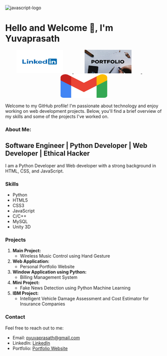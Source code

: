 ![javascript-logo](https://github.com/Yuvaprasath-P/About_Yuva/assets/97957100/7a808311-0780-4e91-9ccf-fff41c5564e5)
# Hello and Welcome 👋, I'm Yuvaprasath 

<p align="center">
  <a href="https://www.linkedin.com/in/yuvaprasath-p-a53478251/">
    <img src="https://github.com/Yuvaprasath-P/About_Yuva/blob/main/img/linkedin.jpg" alt="LinkedIn" width="150" height="75" style="margin-right: 30px;">
  </a>&nbsp;&nbsp;&nbsp;&nbsp;&nbsp;&nbsp;&nbsp;&nbsp;
  <a href="https://bit.ly/Yuva">
    <img src="https://github.com/Yuvaprasath-P/About_Yuva/blob/main/img/pf.jpg" alt="Portfolio" width="150" height="75" style="margin-right: 30px;">
  </a>&nbsp;&nbsp;&nbsp;&nbsp;&nbsp;&nbsp;&nbsp;&nbsp;
  <a href="mailto: pyuvaprasath@gmail.com">
    <img src="https://github.com/Yuvaprasath-P/About_Yuva/blob/main/img/Gmail.png" alt="email" width="150" height="75">
  </a>
</p>

Welcome to my GitHub profile! I'm passionate about technology and enjoy working on web development projects. Below, you'll find a brief overview of my skills and some of the projects I've worked on.

### About Me:
## Software Engineer | Python Developer | Web Developer | Ethical Hacker

I am a Python Developer and Web developer with a strong background in HTML, CSS, and JavaScript.

### Skills

- Python
- HTML5
- CSS3
- JavaScript
- C/C++
- MySQL
- Unity 3D

### Projects

1. **Main Project:**
   - Wireless Music Control using Hand Gesture
2. **Web Application:**
   - Personal Portfolio Website
3. **Window Application using Python:**
   - Billing Management System
4. **Mini Project:**
   - Fake News Detection using Python Machine Learning
5. **IBM Project:**
   - Intelligent Vehicle Damage Assessment and Cost Estimator for Insurance Companies

### Contact

Feel free to reach out to me:

- Email: pyuvaprasath@gmail.com
- LinkedIn: [LinkedIn](https://www.linkedin.com/in/yuvaprasath-p-a53478251/)
- Portfolio: [Portfolio Website](https://bit.ly/Yuva)
